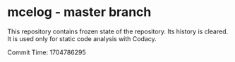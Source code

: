 # mcelog - master branch

This repository contains frozen state of the repository.
Its history is cleared. It is used only for static code
analysis with Codacy.

Commit Time: 1704786295